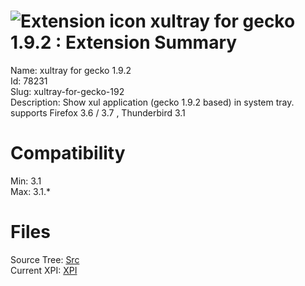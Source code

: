 # ![Extension icon](https://addons.thunderbird.net/static/img/addon-icons/default-64.png) xultray for gecko 1.9.2 : Extension Summary

Name: xultray for gecko 1.9.2  
Id: 78231  
Slug: xultray-for-gecko-192  
Description: Show xul application (gecko 1.9.2 based) in system tray. supports Firefox 3.6 / 3.7 , Thunderbird 3.1
  

# Compatibility
Min: 3.1  
Max: 3.1.*  

# Files

Source Tree: [Src](C:/Dev/Thunderbird/ThunderKdB/xall/xOther/78231-xultray-for-gecko-192/src)  
Current XPI: [XPI](C:/Dev/Thunderbird/ThunderKdB/xall/xOther/78231-xultray-for-gecko-192/xpi)  



